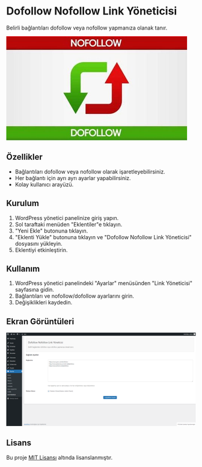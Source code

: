# Dofollow Nofollow Link Yöneticisi

Belirli bağlantıları dofollow veya nofollow yapmanıza olanak tanır.

![Plugin Screenshot](assets/screenshot.png)

## Özellikler

- Bağlantıları dofollow veya nofollow olarak işaretleyebilirsiniz.
- Her bağlantı için ayrı ayrı ayarlar yapabilirsiniz.
- Kolay kullanıcı arayüzü.

## Kurulum

1. WordPress yönetici panelinize giriş yapın.
2. Sol taraftaki menüden "Eklentiler"e tıklayın.
3. "Yeni Ekle" butonuna tıklayın.
4. "Eklenti Yükle" butonuna tıklayın ve "Dofollow Nofollow Link Yöneticisi" dosyasını yükleyin.
5. Eklentiyi etkinleştirin.

## Kullanım

1. WordPress yönetici panelindeki "Ayarlar" menüsünden "Link Yöneticisi" sayfasına gidin.
2. Bağlantıları ve nofollow/dofollow ayarlarını girin.
3. Değişiklikleri kaydedin.

## Ekran Görüntüleri

![Admin Settings Screenshot](assets/screenshot-admin.png)

## Lisans

Bu proje [MIT Lisansı](LICENSE) altında lisanslanmıştır.
